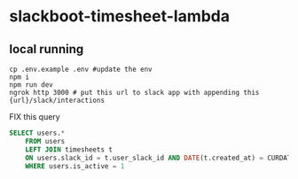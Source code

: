 # slackboot-timesheet-lambda

## local running

```
cp .env.example .env #update the env
npm i
npm run dev
ngrok http 3000 # put this url to slack app with appending this {url}/slack/interactions
```

FIX this query

```sql
SELECT users.*
    FROM users
    LEFT JOIN timesheets t
    ON users.slack_id = t.user_slack_id AND DATE(t.created_at) = CURDATE()
    WHERE users.is_active = 1
```
